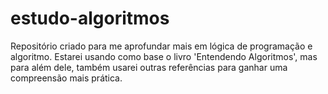 # estudo-algoritmos
Repositório criado para me aprofundar mais em lógica de programação e algoritmo. Estarei usando como base o livro 'Entendendo Algoritmos', mas para além dele, também usarei outras referências para ganhar uma compreensão mais prática.

